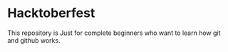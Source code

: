 # Hacktoberfest
This repository is Just for complete beginners who want to learn how git and github works. 
